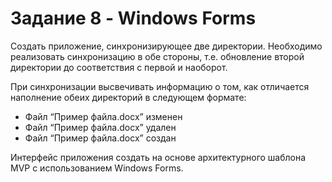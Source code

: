 # Задание 8 - Windows Forms

Создать приложение, синхронизирующее две директории. Необходимо реализовать синхронизацию в обе стороны, т.е. обновление второй директории до соответствия с первой и наоборот.

При синхронизации высвечивать информацию о том, как отличается наполнение обеих директорий в следующем формате:
*	Файл	“Пример файла.docx” изменен
*	Файл	“Пример файла.docx” удален
*	Файл	“Пример файла.docx” создан

Интерфейс приложения создать на основе архитектурного шаблона MVP с использованием Windows Forms.

